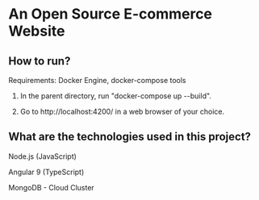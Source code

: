 # An Open Source E-commerce Website

## How to run?

Requirements: Docker Engine, docker-compose tools

1. In the parent directory, run "docker-compose up --build".

2. Go to http://localhost:4200/ in a web browser of your choice.

## What are the technologies used in this project?

Node.js (JavaScript)

Angular 9 (TypeScript)

MongoDB - Cloud Cluster